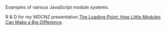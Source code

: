 Examples of various JavaScript module systems.

R & D for my WDCNZ presentation [The Loading Point: How Little Modules Can Make a Big Difference](http://lanyrd.com/2013/wdcnz/scfkyb/).
